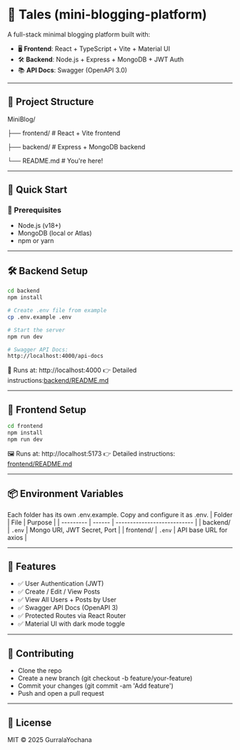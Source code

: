 # 📝 Tales (mini-blogging-platform)

A full-stack minimal blogging platform built with:

- 🖥️ **Frontend**: React + TypeScript + Vite + Material UI
- 🛠️ **Backend**: Node.js + Express + MongoDB + JWT Auth
- 📚 **API Docs**: Swagger (OpenAPI 3.0)

---

## 📁 Project Structure

MiniBlog/

├── frontend/ # React + Vite frontend

├── backend/ # Express + MongoDB backend

└── README.md # You're here!

---

## 🚀 Quick Start

### 🧩 Prerequisites

- Node.js (v18+)
- MongoDB (local or Atlas)
- npm or yarn

---

## 🛠 Backend Setup

```bash
cd backend
npm install

# Create .env file from example
cp .env.example .env

# Start the server
npm run dev

# Swagger API Docs:
http://localhost:4000/api-docs
```

📡 Runs at: http://localhost:4000
👉 Detailed instructions:[backend/README.md](backend/README.md)

---

## 🎨 Frontend Setup

```bash
cd frontend
npm install
npm run dev
```

🖼️ Runs at: http://localhost:5173
👉 Detailed instructions: [frontend/README.md](frontend/README.md)

---

## 📦 Environment Variables

Each folder has its own .env.example. Copy and configure it as .env.
| Folder | File | Purpose |
| --------- | ------ | --------------------------- |
| backend/ | `.env` | Mongo URI, JWT Secret, Port |
| frontend/ | `.env` | API base URL for axios |

---

## 📌 Features

- ✅ User Authentication (JWT)
- ✅ Create / Edit / View Posts
- ✅ View All Users + Posts by User
- ✅ Swagger API Docs (OpenAPI 3)
- ✅ Protected Routes via React Router
- ✅ Material UI with dark mode toggle

---

## 🤝 Contributing

- Clone the repo
- Create a new branch (git checkout -b feature/your-feature)
- Commit your changes (git commit -am 'Add feature')
- Push and open a pull request

---

## 🪪 License

MIT © 2025 GurralaYochana
